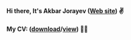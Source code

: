 #### Hi there, It's Akbar Jorayev (<a href="https://akbarjorayev.web.app" ref="noreferrer">Web site</a>) ✌️
#### My CV: (<a href="https://drive.google.com/u/0/uc?id=1b3trRmLHzgsA4eDn3CzQ5a0IlXxdSkIj&export=download" target="_blank">download</a>/<a href="https://drive.google.com/file/d/1b3trRmLHzgsA4eDn3CzQ5a0IlXxdSkIj/view?usp=drivesdk" target="_blank">view</a>) 🧑‍💼

